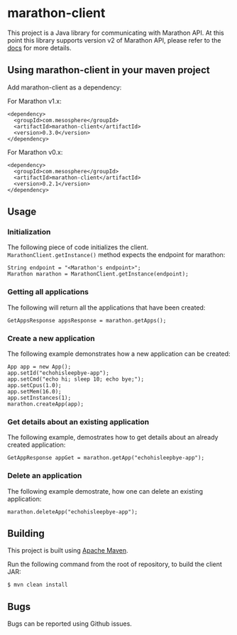 # marathon-client

This project is a Java library for communicating with Marathon API. At this point this library supports version v2 of Marathon API, please refer to the [docs](https://mesosphere.github.io/marathon/docs/rest-api.html) for more details.

## Using marathon-client in your maven project

Add marathon-client as a dependency:

For Marathon v1.x:

```
<dependency>
  <groupId>com.mesosphere</groupId>
  <artifactId>marathon-client</artifactId>
  <version>0.3.0</version>
</dependency>
```

For Marathon v0.x:

```
<dependency>
  <groupId>com.mesosphere</groupId>
  <artifactId>marathon-client</artifactId>
  <version>0.2.1</version>
</dependency>
```

## Usage

### Initialization

The following piece of code initializes the client. ```MarathonClient.getInstance()``` method expects the endpoint for marathon:

```
String endpoint = "<Marathon's endpoint>";
Marathon marathon = MarathonClient.getInstance(endpoint);
```

### Getting all applications

The following will return all the applications that have been created:

```
GetAppsResponse appsResponse = marathon.getApps();
```

### Create a new application

The following example demonstrates how a new application can be created:
```
App app = new App();
app.setId("echohisleepbye-app");
app.setCmd("echo hi; sleep 10; echo bye;");
app.setCpus(1.0);
app.setMem(16.0);
app.setInstances(1);
marathon.createApp(app);
```

### Get details about an existing application

The following example, demostrates how to get details about an already created application:

```
GetAppResponse appGet = marathon.getApp("echohisleepbye-app");
```

### Delete an application

The following example demostrate, how one can delete an existing application:
```
marathon.deleteApp("echohisleepbye-app");
```

## Building

This project is built using [Apache Maven](http://maven.apache.org/).

Run the following command from the root of repository, to build the client JAR:

```
$ mvn clean install
```

## Bugs

Bugs can be reported using Github issues.
